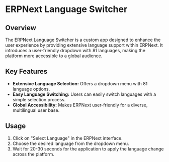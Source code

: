 # ERPNext Language Switcher

## Overview
The ERPNext Language Switcher is a custom app designed to enhance the user experience by providing extensive language support within ERPNext. It introduces a user-friendly dropdown with 81 languages, making the platform more accessible to a global audience.

## Key Features
- **Extensive Language Selection:** Offers a dropdown menu with 81 language options.
- **Easy Language Switching:** Users can easily switch languages with a simple selection process.
- **Global Accessibility:** Makes ERPNext user-friendly for a diverse, multilingual user base.

## Usage
1. Click on "Select Language" in the ERPNext interface.
2. Choose the desired language from the dropdown menu.
3. Wait for 20-30 seconds for the application to apply the language change across the platform.
